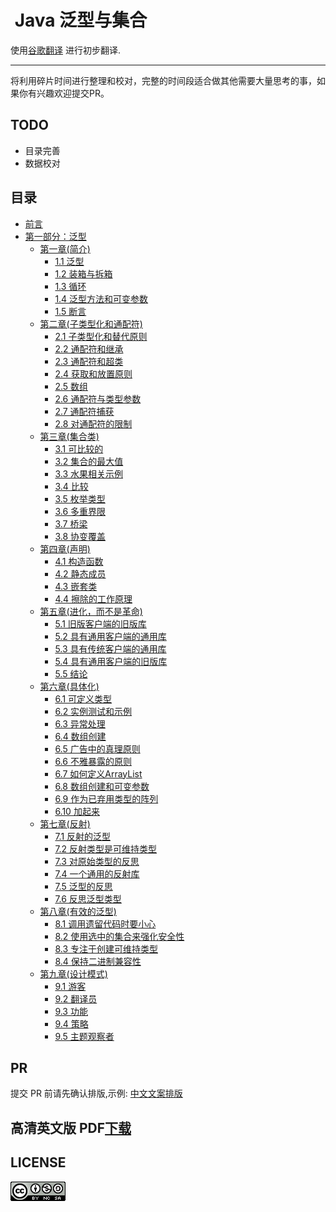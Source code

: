 #  Java 泛型与集合

使用[谷歌翻译](https://translate.google.cn) 进行初步翻译.

---

将利用碎片时间进行整理和校对，完整的时间段适合做其他需要大量思考的事，如果你有兴趣欢迎提交PR。

## TODO
- 目录完善
- 数据校对

## 目录

* [前言](Preface.md)
* [第一部分：泛型](ch01/00_Introduction.md)
  * [第一章(简介)](ch01/00_Introduction.md#第一章(简介))
    * [1.1 泛型](ch01/01_Generics.md#泛型)
    * [1.2 装箱与拆箱](ch01/02_Boxing_and_Unboxing.md#装箱与拆箱)
    * [1.3 循环](ch01/03_Foreach.md#循环)
    * [1.4 泛型方法和可变参数](ch01/04_Generic_Methods_and_Varargs.md#泛型方法和可变参数)
    * [1.5 断言](ch01/05_Assertions.md#断言)
  * [第二章(子类型化和通配符)](ch02/00_Subtyping_and_Wildcards.md#第二章(子类型化和通配符))
    * [2.1 子类型化和替代原则](ch02/01_Subtyping_and_the_Substitution_Principle.md#子类型化和替代原则)
    * [2.2 通配符和继承](ch02/02_Wildcards_with_extends.md#通配符和继承)
    * [2.3 通配符和超类](ch02/03_Wildcards_with_super.md#通配符和超类)
    * [2.4 获取和放置原则](ch02/04_The_Get_and_Put_Principle.md#获取和放置原则)
    * [2.5 数组](hc02/05_Arrays.md#数组)
    * [2.6 通配符与类型参数](ch02/06_Wildcards_Versus_Type_Parameters.md#通配符与类型参数)
    * [2.7 通配符捕获](ch02/07_Wildcard_Capture.md#通配符捕获)
    * [2.8 对通配符的限制](ch02/08_Restrictions_on_Wildcards.md#对通配符的限制)
  * [第三章(集合类)](ch03/00_Comparison_and_Bounds.md#集合类)
    * [3.1 可比较的](ch03/01_Comparable.md#可比较的)
    * [3.2 集合的最大值](ch03/02_Maximum_of_a_Collection.md#集合的最大值)
    * [3.3 水果相关示例](ch03/03_A_Fruity_Example.md#水果相关示例)
    * [3.4 比较](ch03/04_Comparator.md#比较)
    * [3.5 枚举类型](ch03/05_Enumerated_Types.md#枚举类型)
    * [3.6 多重界限](ch03/06_Multiple_Bounds.md#多重界限)
    * [3.7 桥梁](ch03/07_Bridges.md#桥梁)
    * [3.8 协变覆盖](ch03/08_Covariant_Overriding.md#协变覆盖)
  * [第四章(声明)](ch04/00_Declarations.md#声明)
    * [4.1 构造函数](ch04/01_Constructors.md#构造函数)
    * [4.2 静态成员](ch04/02_Static_Members.md#静态成员)
    * [4.3 嵌套类](ch04/03_Nested_Classes.md#嵌套类)
    * [4.4 擦除的工作原理](ch04/04_How_Erasure_Works.md#擦除的工作原理)
  * [第五章(进化，而不是革命)](ch05/00_Evolution_Not_Revolution.md#进化，而不是革命)
    * [5.1 旧版客户端的旧版库](ch05/01_Legacy_Library_with_Legacy_Client.md#旧版客户端的旧版库)
    * [5.2 具有通用客户端的通用库](ch05/02_Generic_Library_with_Generic_Client.md#具有通用客户端的通用库)
    * [5.3 具有传统客户端的通用库](ch05/03_Generic_Library_with_Legacy_Client.md#具有传统客户端的通用库)
    * [5.4 具有通用客户端的旧版库](ch05/04_Legacy_Library_with_Generic_Client.md#具有通用客户端的旧版库)
    * [5.5 结论](ch05/05_Conclusions.md#结论)
  * [第六章(具体化)](ch06/00_Reification.md#具体化)
    * [6.1 可定义类型](ch06/01_Reifiable_Types.md#可定义类型)
    * [6.2 实例测试和示例](ch06/02_Instance_Tests_and_Casts.md#实例测试和示例)
    * [6.3 异常处理](ch06/03_Exception_Handling.md#异常处理)
    * [6.4 数组创建](ch06/04_Array_Creation.md#数组创建)
    * [6.5 广告中的真理原则](ch06/05_The_Principle_of_Truth_in_Advertising.md#广告中的真理原则)
    * [6.6 不雅暴露的原则](ch06/06_The_Principle_of_Indecent_Exposure.md#不雅暴露的原则)
    * [6.7 如何定义ArrayList](ch06/07_How_to_Define_ArrayList.md#如何定义ArrayList)
    * [6.8 数组创建和可变参数](ch06/08_Array_Creation_and_Varargs.md#数组创建和可变参数)
    * [6.9 作为已弃用类型的阵列](ch06/09_Arrays_as_a_Deprecated_Type.md#作为已弃用类型的阵列)
    * [6.10 加起来](ch06/10_Summing_Up.md#加起来)    
  * [第七章(反射)](ch07/00_Reflection.md#反射)
    * [7.1 反射的泛型](ch07/01_Generics_for_Reflection.md#反射的泛型)
    * [7.2 反射类型是可维持类型](ch07/02_Reflected_Types_are_Reifiable_Types.md#反射类型是可维持类型)
    * [7.3 对原始类型的反思](ch07/03_Reflection_for_Primitive_Types.md#对原始类型的反思)
    * [7.4 一个通用的反射库](ch07/04_A_Generic_Reflection_Library.md#一个通用的反射库)
    * [7.5 泛型的反思](ch07/05_Reflection_for_Generics.md#泛型的反思)
    * [7.6 反思泛型类型](ch07/06_Reflecting_Generic_Types.md)
  * [第八章(有效的泛型)](ch08/00_Effective_Generics.md)
    * [8.1 调用遗留代码时要小心](ch08/01_Take_Care_when_Callin_Legacy_Code.md)
    * [8.2 使用选中的集合来强化安全性](ch08/02_Use_Checked_Collections_to_Enforce_Security.md)
    * [8.3 专注于创建可维持类型](ch08/03_Specialize_to_Create_Reifiable_Types.md)
    * [8.4 保持二进制兼容性](ch08/04_Maintain_Binary_Compatibility.md)
  * [第九章(设计模式)](ch09/00_Design_Patterns.md)
    * [9.1 游客](ch09/01_Visitor.md)
    * [9.2 翻译员](ch09/02_Interpreter.md)
    * [9.3 功能](ch09/03_Function.md)
    * [9.4 策略](ch09/04_Strategy.md)
    * [9.5 主题观察者](ch09/05_Subject-Observer.md)





## PR
提交 PR 前请先确认排版,示例: [中文文案排版](https://github.com/maskleo-doc/chinese-copywriting-guidelines)

## 高清英文版 PDF[下载](https://github.com/maskleo/Java-Generics-and-Collections/files/1634266/Java.pdf)

## LICENSE
![](LICENSE.png)